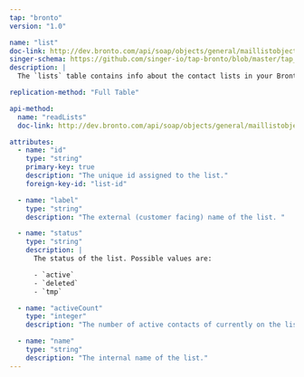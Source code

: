 ```yaml
---
tap: "bronto"
version: "1.0"

name: "list"
doc-link: http://dev.bronto.com/api/soap/objects/general/maillistobject/
singer-schema: https://github.com/singer-io/tap-bronto/blob/master/tap_bronto/endpoints/list.py#L16
description: |
  The `lists` table contains info about the contact lists in your Bronto account. 

replication-method: "Full Table"

api-method:
  name: "readLists"
  doc-link: http://dev.bronto.com/api/soap/objects/general/maillistobject/

attributes:
  - name: "id"
    type: "string"
    primary-key: true
    description: "The unique id assigned to the list."
    foreign-key-id: "list-id"

  - name: "label"
    type: "string"
    description: "The external (customer facing) name of the list. "

  - name: "status"
    type: "string"
    description: |
      The status of the list. Possible values are:

      - `active`
      - `deleted`
      - `tmp`

  - name: "activeCount"
    type: "integer"
    description: "The number of active contacts of currently on the list."

  - name: "name"
    type: "string"
    description: "The internal name of the list."
---
```

